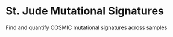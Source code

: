 <!-- dx-header -->
# St. Jude Mutational Signatures

Find and quantify COSMIC mutational signatures across samples
<!-- /dx-header -->
